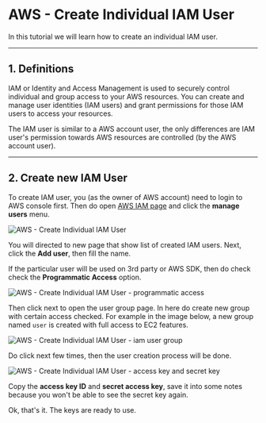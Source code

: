 # AWS - Create Individual IAM User

In this tutorial we will learn how to create an individual IAM user.

---

## 1. Definitions

IAM or Identity and Access Management is used to securely control individual and group access to your AWS resources. You can create and manage user identities (IAM users) and grant permissions for those IAM users to access your resources.

The IAM user is similar to a AWS account user, the only differences are IAM user's permission towards AWS resources are controlled (by the AWS account user).

---

## 2. Create new IAM User

To create IAM user, you (as the owner of AWS account) need to login to AWS console first. Then do open [AWS IAM page](https://console.aws.amazon.com/iam/home?region=ap-southeast-1#/home) and click the **manage users** menu.

![AWS - Create Individual IAM User](https://i.imgur.com/yx8dVAR.png)

You will directed to new page that show list of created IAM users. Next, click the **Add user**, then fill the name.

If the particular user will be used on 3rd party or AWS SDK, then do check check the **Programmatic Access** option.

![AWS - Create Individual IAM User - programmatic access](https://i.imgur.com/2V7shR9.png)

Then click next to open the user group page. In here do create new group with certain access checked. For example in the image below, a new group named `user` is created with full access to EC2 features.

![AWS - Create Individual IAM User - iam user group](https://i.imgur.com/l46C9OQ.png)

Do click next few times, then the user creation process will be done.

![AWS - Create Individual IAM User - access key and secret key](https://i.imgur.com/oqAAWZv.png)

Copy the **access key ID** and **secret access key**, save it into some notes because you won't be able to see the secret key again.

Ok, that's it. The keys are ready to use.

